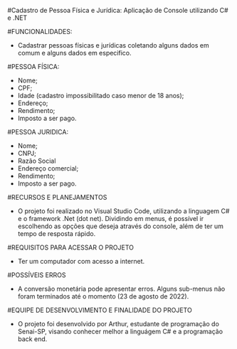 #Cadastro de Pessoa Física e Jurídica: Aplicação de Console utilizando C# e .NET

#FUNCIONALIDADES:
- Cadastrar pessoas físicas e jurídicas coletando alguns dados em comum e alguns dados em especifico.

#PESSOA FÍSICA:

- Nome;
- CPF;
- Idade (cadastro impossibilitado caso menor de 18 anos);
- Endereço;
- Rendimento;
- Imposto a ser pago.

#PESSOA JURIDICA:

- Nome;
- CNPJ;
- Razão Social
- Endereço comercial;
- Rendimento;
- Imposto a ser pago.

#RECURSOS E PLANEJAMENTOS

- O projeto foi realizado no Visual Studio Code, utilizando a linguagem C# e o framework .Net (dot net). Dividindo em menus, é possível ir escolhendo as opções que deseja através do console, além de ter um tempo de resposta rápido.

#REQUISITOS PARA ACESSAR O PROJETO

- Ter um computador com acesso a internet.

#POSSÍVEIS ERROS
- A conversão monetária pode apresentar erros. Alguns sub-menus não foram terminados até o momento (23 de agosto de 2022).

#EQUIPE DE DESENVOLVIMENTO E FINALIDADE DO PROJETO
- O projeto foi desenvolvido por Arthur, estudante de programação do Senai-SP, visando conhecer melhor a linguágem C# e a programação back end.
